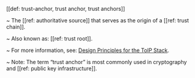[[def: trust-anchor, trust anchor, trust anchors]]

~ The [[ref: authoritative source]] that serves as the origin of a [[ref: trust chain]].

~ Also known as: [[ref: trust root]].

~ For more information, see: [Design Principles for the ToIP Stack](https://trustoverip.org/our-work/design-principles/).

~ Note: The term “trust anchor” is most commonly used in cryptography and [[ref: public key infrastructure]].
